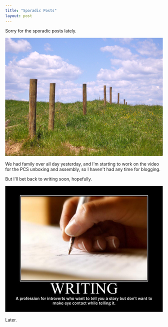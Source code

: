 ```yaml
---
title: "Sporadic Posts"
layout: post
---
```

Sorry for the sporadic posts lately.

![](/assets/images-posts/2019-04-04.1.01.jpg)

We had family over all day yesterday, and I'm starting to work on the video for the PCS unboxing and assembly, so I haven't had any time for blogging.

But I'll bet back to writing soon, hopefully.

![](/assets/images-posts/2019-04-04.1.02.jpg)

Later.
